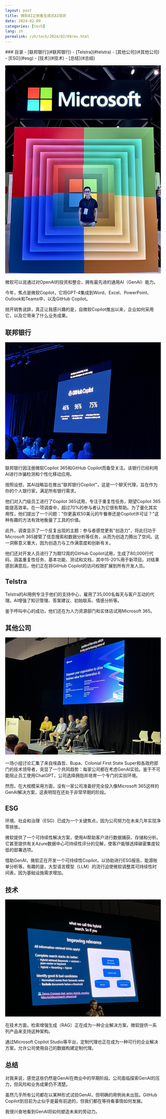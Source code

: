 ```yaml
---
layout: post
title: 微软AI之旅看生成式AI现状
date: 2024-02-09
categories: [tech]
lang: zh
permalink: /zh/tech/2024/02/09/ms.html
---
```


<div class="table-of-contents" markdown="1">
### 目录
- [联邦银行](#联邦银行)
- [Telstra](#telstra)
- [其他公司](#其他公司)
- [ESG](#esg)
- [技术](#技术)
- [总结](#总结)
</div>

![](/images/ms/1.jpeg "Yicheng参加微软AI之旅")

微软可以说通过对OpenAI的投资和整合，拥有最先进的通用AI（GenAI）能力。

今年，焦点是微软Copilot，它将GPT-4集成到Word、Excel、PowerPoint、Outlook和Teams中，以及GitHub Copilot。

抛开销售说辞，真正让我感兴趣的是，自微软Copilot推出以来，企业如何采用它，以及它带来了什么业务成果。

## 联邦银行

![](/images/ms/2.jpeg "Github Copilot带来的令人印象深刻的生产力提升")

联邦银行因注册微软Copilot 365和GitHub Copilot而备受关注。该银行已经利用AI进行诈骗检测和个性化移动应用。

按照设想，其AI战略旨在推出"联邦银行Copilot"，这是一个聊天代理，旨在作为你的个人银行家，满足所有银行需求。

他们对入门级员工进行了Copilot 365试用，专注于重复性任务，期望Copilot 365能提高效率。在一项调查中，超过70%的参与者认为它很有帮助。为了量化其实用性，他们提出了一个问题："你更喜欢50美元的午餐券还是Copilot许可证？"这种有趣的方法有效地衡量了工具的价值。

此外，调查显示了一个反复出现的主题：参与者感觉更有"创造力"，将此归功于Microsoft 365接管了信息搜索和数据分析等任务，从而为创造力腾出了空间。这一洞察意义重大，因为创造力与工作满意度和创新有关。

他们还对开发人员进行了为期12周的GitHub Copilot试用，生成了80,000行代码，涵盖重复性任务、基本功能、测试和文档，其中15-20%用于新项目。对结果感到满意后，他们正在将GitHub Copilot的访问权限扩展到所有开发人员。

## Telstra

Telstra的AI用例专注于他们的支持中心，雇用了35,000名每天与客户互动的代理。AI增强了知识管理、答案建议、初始联系、情感分析等。

鉴于呼叫中心的成功，他们还在为人力资源部门和实体店试用Microsoft 365。

## 其他公司

![](/images/ms/4.jpeg "小组讨论")

一场小组讨论汇集了来自埃森哲、Bupa、Colonial First State Super和各政府部门的技术领导者，突显了一个共同趋势：每家公司都在考虑GenAI实验。鉴于不可能阻止员工使用ChatGPT，公司选择拥抱并培育一个专门的实验环境。

然而，在大规模采用方面，没有一家公司准备好完全投入像Microsoft 365这样的GenAI解决方案，这表明现在还处于非常早期的阶段。

## ESG

环境、社会和治理（ESG）已成为一个关键焦点，因为公司努力在未来几年实现净零排放。

微软提供了一个可持续性解决方案，使用AI帮助客户进行数据捕获、存储和分析。它甚至提供有关Azure数据中心可持续性评分的见解，使客户能够选择碳密集度较低的部署选项。

借助GenAI，微软正在开发一个可持续性Copilot，以协助进行ESG报告、能源账单分析等。有趣的是，大型语言模型（LLM）的流行迫使微软调整其可持续性时间表，因为基础设施需求增加。

## 技术

![](/images/ms/3.jpeg "RAG解决方案")

在技术方面，检索增强生成（RAG）正在成为一种企业解决方案，微软提供一系列产品来支持这种架构。

通过Microsoft Copilot Studio等平台，定制代理也正在成为一种可行的企业解决方案，允许公司使用自己的数据构建定制代理。

## 总结

对我来说，感觉这些仍然是GenAI在商业中的早期阶段。公司面临探索GenAI的压力，但风险和业务成果仍不清楚。

虽然几乎所有公司都在以某种形式试验GenAI，但明确的用例尚未出现。GitHub Copilot到目前为止似乎是最有前途的，但我们都在等待看事情如何发展。

我很兴奋地看到GenAI将如何塑造未来的劳动力。